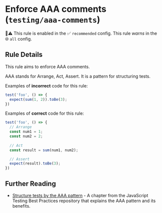# Enforce AAA comments (`testing/aaa-comments`)

💼⚠️ This rule is enabled in the ✅ `recommended` config. This rule _warns_ in the 🌐 `all` config.

<!-- end auto-generated rule header -->

## Rule Details

This rule aims to enforce AAA comments.

AAA stands for Arrange, Act, Assert. It is a pattern for structuring tests.

Examples of **incorrect** code for this rule:

```ts
test('foo', () => {
  expect(sum(1, 2)).toBe(3);
})
```

Examples of **correct** code for this rule:

```ts
test('foo', () => {
  // Arrange
  const num1 = 1;
  const num2 = 2;
  
  // Act
  const result = sum(num1, num2);

  // Assert
  expect(result).toBe(3);
})
```

## Further Reading

* [Structure tests by the AAA pattern](https://github.com/goldbergyoni/javascript-testing-best-practices#-%EF%B8%8F-12-structure-tests-by-the-aaa-pattern) - A chapter from the JavaScript Testing Best Practices repository that explains the AAA pattern and its benefits.